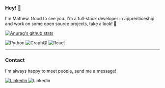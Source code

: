 ### Hey! 👋

I'm Mathew. Good to see you. I'm a full-stack developer in apprenticeship and work on some open source projects, take a look! 🤞

[![Anurag's github stats](https://github-readme-stats.vercel.app/api?username=gazorby&custom_title=Gazorby's%20Github%20Stats)](https://github.com/anuraghazra/github-readme-stats)

<p>
  <img alt="Python" src="https://img.shields.io/badge/Python-1572B6?logo=python&logoColor=white&style=for-the-badge" />
  <img alt="GraphQl" src="https://img.shields.io/badge/GraphQL-E10098?logo=graphql&logoColor=white&style=for-the-badge" />
  <img alt="React" src="https://img.shields.io/badge/Fish shell-61DAFB?&style=for-the-badge" />
</p>


---

### Contact

I'm always happy to meet people, send me a message!

<p>
<a href="https://www.linkedin.com/in/matthieu-m-09361810b/">
  <img alt="Linkedin" src="https://img.shields.io/badge/linkedin-0077B5?logo=linkedin&logoColor=white&style=for-the-badge" />
</a>

<a>
  <img alt="Linkedin" src="https://img.shields.io/badge/Discord-Gazorby_6058-7289da?logo=discord&logoColor=white&style=for-the-badge" />
</a>
</p>
